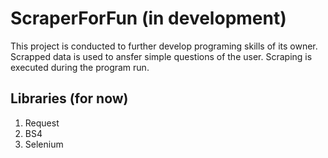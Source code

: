 # ScraperForFun (in development)
This project is conducted to further develop programing skills of its owner. 
Scrapped data is used to ansfer simple questions of the user. 
Scraping is executed during the program run.

## Libraries (for now)
1. Request
2. BS4
3. Selenium

